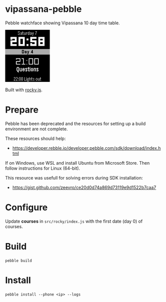 # vipassana-pebble
Pebble watchface showing Vipassana 10 day time table.

![Screenshot](screenshot.png)

Built with [rocky.js](https://developer.rebble.io/developer.pebble.com/tutorials/js-watchface-tutorial/part1/index.html).

# Prepare

Pebble has been deprecated and the resources for setting up a build environment are not complete.

These resources should help:

* https://developer.rebble.io/developer.pebble.com/sdk/download/index.html

If on Windows, use WSL and install Ubuntu from Microsoft Store. Then follow instructions for Linux (64-bit).

This resource was usefull for solving errors during SDK installation:

* https://gist.github.com/zeevro/ce20d0d74a869d73119e9d1522b7caa7


# Configure
Update **courses** in `src/rocky/index.js` with the first date (day 0) of courses.

# Build

`pebble build`

# Install

`pebble install --phone <ip> --logs`
